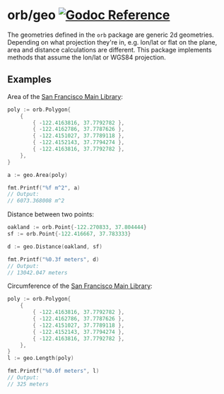 # orb/geo [![Godoc Reference](https://pkg.go.dev/badge/github.com/hexaforce/orb)](https://pkg.go.dev/github.com/hexaforce/orb/geo)

The geometries defined in the `orb` package are generic 2d geometries.
Depending on what projection they're in, e.g. lon/lat or flat on the plane,
area and distance calculations are different. This package implements methods
that assume the lon/lat or WGS84 projection.

## Examples

Area of the [San Francisco Main Library](https://www.openstreetmap.org/way/24446086):

```go
poly := orb.Polygon{
    {
        { -122.4163816, 37.7792782 },
        { -122.4162786, 37.7787626 },
        { -122.4151027, 37.7789118 },
        { -122.4152143, 37.7794274 },
        { -122.4163816, 37.7792782 },
    },
}

a := geo.Area(poly)

fmt.Printf("%f m^2", a)
// Output:
// 6073.368008 m^2
```

Distance between two points:

```go
oakland := orb.Point{-122.270833, 37.804444}
sf := orb.Point{-122.416667, 37.783333}

d := geo.Distance(oakland, sf)

fmt.Printf("%0.3f meters", d)
// Output:
// 13042.047 meters
```

Circumference of the [San Francisco Main Library](https://www.openstreetmap.org/way/24446086):

```go
poly := orb.Polygon{
    {
        { -122.4163816, 37.7792782 },
        { -122.4162786, 37.7787626 },
        { -122.4151027, 37.7789118 },
        { -122.4152143, 37.7794274 },
        { -122.4163816, 37.7792782 },
    },
}
l := geo.Length(poly)

fmt.Printf("%0.0f meters", l)
// Output:
// 325 meters
```
